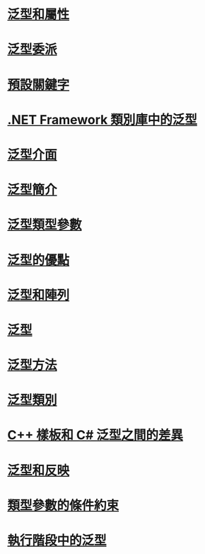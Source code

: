 # [泛型和屬性](generics-and-attributes.md)
# [泛型委派](generic-delegates.md)
# [預設關鍵字](default-keyword-in-generic-code.md)
# [.NET Framework 類別庫中的泛型](generics-in-the-net-framework-class-library.md)
# [泛型介面](generic-interfaces.md)
# [泛型簡介](introduction-to-generics.md)
# [泛型類型參數](generic-type-parameters.md)
# [泛型的優點](benefits-of-generics.md)
# [泛型和陣列](generics-and-arrays.md)
# [泛型](index.md)
# [泛型方法](generic-methods.md)
# [泛型類別](generic-classes.md)
# [C++ 樣板和 C# 泛型之間的差異](differences-between-cpp-templates-and-csharp-generics.md)
# [泛型和反映](generics-and-reflection.md)
# [類型參數的條件約束](constraints-on-type-parameters.md)
# [執行階段中的泛型](generics-in-the-run-time.md)
